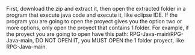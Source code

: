 First, download the zip and extract it, then open the extracted folder in a program that execute java code and execute it, like eclipse IDE.
If the program you are going to open the proyect gives you the option two or more options, only open the proyect that contains 1 folder.
For example, if the proyect you are going to open have this path: RPG-Java-main\RPG-Java-main, DO NOT OPEN IT, you MUST OPEN the 1 folder proyect, like RPG-Java-main.
